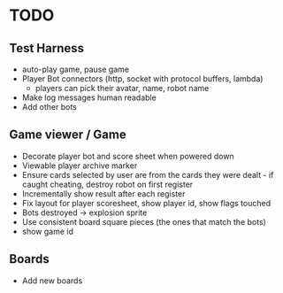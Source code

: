 # TODO

## Test Harness
- auto-play game, pause game
- Player Bot connectors (http, socket with protocol buffers, lambda)
    - players can pick their avatar, name, robot name
- Make log messages human readable
- Add other bots

## Game viewer / Game
- Decorate player bot and score sheet when powered down
- Viewable player archive marker
- Ensure cards selected by user are from the cards they were dealt - if caught cheating, destroy robot on first register
- Incrementally show result after each register
- Fix layout for player scoresheet, show player id, show flags touched
- Bots destroyed -> explosion sprite
- Use consistent board square pieces (the ones that match the bots)
- show game id

## Boards
- Add new boards